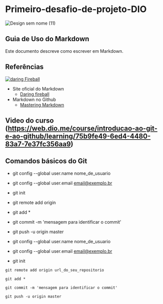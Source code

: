 # Primeiro-desafio-de-projeto-DIO 

![Design sem nome (11)](https://user-images.githubusercontent.com/105089406/172022741-a154c46c-5d28-42b8-8853-5326fdd27707.png)

## Guia de Uso do Markdown

Este documento descreve como escrever em Markdown.

## Referências

[![daring Fireball](https://raw.githubusercontent.com/mc-unicamp/oficinas/master/docs/daring-fireball.png)](https://daringfireball.net)
* Site oficial do Markdown
  * [Daring fireball](https://daringfireball.net/)
* Markdown no Github
  * [Mastering Markdown](https://guides.github.com/features/mastering-markdown/)

## Video do curso (https://web.dio.me/course/introducao-ao-git-e-ao-github/learning/75b9fe49-6ed4-4480-83a7-7e37fc356aa9)
  
## Comandos básicos do Git

   * git config --global user.name nome_de_usuario
   *  git config --global user.email email@exemplo.br

   * git init

   * git remote add origin

   * git add *

   * git commit -m 'mensagem para identificar o commit'

   * git push -u origin master
   * git config --global user.name nome_de_usuario
   * git config --global user.email email@exemplo.br

   * git init

    git remote add origin url_do_seu_repositorio

    git add *

    git commit -m 'mensagem para identificar o commit'

    git push -u origin master


